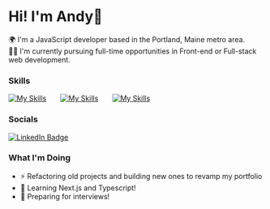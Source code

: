Hi! I'm Andy👋
========================================================================================================================================

🌍 I'm a JavaScript developer based in the Portland, Maine metro area. 
<br/>
🏃‍♂️ I'm currently pursuing full-time opportunities in Front-end or Full-stack web development.
<br/>

### Skills

[![My Skills](https://skillicons.dev/icons?i=html,css,js)](https://skillicons.dev) &nbsp;&nbsp;&nbsp;&nbsp;&nbsp; [![My Skills](https://skillicons.dev/icons?i=react,materialui)](https://skillicons.dev) &nbsp;&nbsp;&nbsp;&nbsp;&nbsp; [![My Skills](https://skillicons.dev/icons?i=nodejs,express,postgres)](https://skillicons.dev) &nbsp;&nbsp;&nbsp;&nbsp;&nbsp;
<br/>

### Socials

<div id="badges">
  <a href="https://www.linkedin.com/in/andrewmgauthier/" target="_blank">
    <img src="https://img.shields.io/badge/LinkedIn-blue?style=for-the-badge&logo=linkedin&logoColor=white" alt="LinkedIn Badge"/>
  </a>
</div>

### What I'm Doing
* ⚡ Refactoring old projects and building new ones to revamp my portfolio
* 💬 Learning Next.js and Typescript!
* 👯 Preparing for interviews!

<!--
**amgauthier1992/amgauthier1992** is a ✨ _special_ ✨ repository because its `README.md` (this file) appears on your GitHub profile.

Here are some ideas to get you started:

- 🔭 I’m currently working on ...
- 🌱 I’m currently learning ...
- 👯 I’m looking to collaborate on ...
- 🤔 I’m looking for help with ...
- 💬 Ask me about ...
- 📫 How to reach me: ...
- 😄 Pronouns: ...
- ⚡ Fun fact: ...
-->
